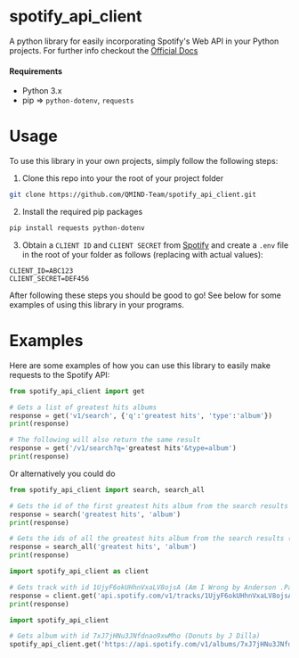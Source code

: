 # spotify_api_client

A python library for easily incorporating Spotify's Web API in your Python projects. For further info checkout the [Official Docs](https://developer.spotify.com/documentation/web-api/reference/)

#### Requirements

- Python 3.x
- pip => `python-dotenv`, `requests`

# Usage

To use this library in your own projects, simply follow the following steps:

1. Clone this repo into your the root of your project folder

```bash
git clone https://github.com/QMIND-Team/spotify_api_client.git
```

2. Install the required pip packages

```bash
pip install requests python-dotenv
```

3. Obtain a `CLIENT ID` and `CLIENT SECRET` from [Spotify](https://developer.spotify.com/dashboard/applications) and create a `.env` file in the root of your folder as follows (replacing with actual values):

```
CLIENT_ID=ABC123
CLIENT_SECRET=DEF456
```

After following these steps you should be good to go! See below for some examples of using this library in your programs.

# Examples

Here are some examples of how you can use this library to easily make requests to the Spotify API:

```python
from spotify_api_client import get

# Gets a list of greatest hits albums
response = get('v1/search', {'q':'greatest hits', 'type':'album'})
print(response)

# The following will also return the same result
response = get('/v1/search?q='greatest hits'&type=album')
print(response)
```

Or alternatively you could do

```python
from spotify_api_client import search, search_all

# Gets the id of the first greatest hits album from the search results
response = search('greatest hits', 'album')
print(response)

# Gets the ids of all the greatest hits album from the search results (limit 20)
response = search_all('greatest hits', 'album')
print(response)
```

```python
import spotify_api_client as client

# Gets track with id 1UjyF6okUHhnVxaLV8ojsA (Am I Wrong by Anderson .Paak)
response = client.get('api.spotify.com/v1/tracks/1UjyF6okUHhnVxaLV8ojsA')
print(response)
```

```python
import spotify_api_client

# Gets album with id 7xJ7jHNu3JNfdnao9xwMho (Donuts by J Dilla)
spotify_api_client.get('https://api.spotify.com/v1/albums/7xJ7jHNu3JNfdnao9xwMho')
```
